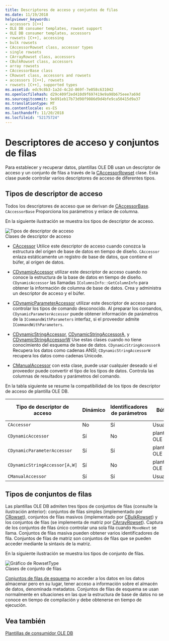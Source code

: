 ```yaml
---
title: Descriptores de acceso y conjuntos de filas
ms.date: 11/19/2018
helpviewer_keywords:
- accessors [C++]
- OLE DB consumer templates, rowset support
- OLE DB consumer templates, accessors
- rowsets [C++], accessing
- bulk rowsets
- CAccessorRowset class, accessor types
- single rowsets
- CArrayRowset class, accessors
- CBulkRowset class, accessors
- array rowsets
- CAccessorBase class
- CRowset class, accessors and rowsets
- accessors [C++], rowsets
- rowsets [C++], supported types
ms.assetid: edc9c8b3-1a2d-4c2d-869f-7e058c631042
ms.openlocfilehash: d29c409f2ed410d9f697419e9a98b675eee7a69d
ms.sourcegitcommit: 9e891eb17b73d98f9086d9d4bfe9ca50415d9a37
ms.translationtype: MT
ms.contentlocale: es-ES
ms.lasthandoff: 11/20/2018
ms.locfileid: "52175724"
---
```

# <a name="accessors-and-rowsets"></a>Descriptores de acceso y conjuntos de filas

Para establecer y recuperar datos, plantillas OLE DB usan un descriptor de acceso y un conjunto de filas a través de la [CAccessorRowset](../../data/oledb/caccessorrowset-class.md) clase. Esta clase puede controlar varios descriptores de acceso de diferentes tipos.

## <a name="accessor-types"></a>Tipos de descriptor de acceso

Todos los descriptores de acceso que se derivan de [CAccessorBase](../../data/oledb/caccessorbase-class.md). `CAccessorBase` Proporciona los parámetros y enlace de columna.

En la siguiente ilustración se muestra los tipos de descriptor de acceso.

![Tipos de descriptor de acceso](../../data/oledb/media/vcaccessortypes.gif "tipos de descriptor de acceso")<br/>
Clases de descriptor de acceso

- [CAccessor](../../data/oledb/caccessor-class.md) Utilice este descriptor de acceso cuando conozca la estructura del origen de base de datos en tiempo de diseño. `CAccessor` enlaza estáticamente un registro de base de datos, que contiene el búfer, al origen de datos.

- [CDynamicAccessor](../../data/oledb/cdynamicaccessor-class.md) utilizar este descriptor de acceso cuando no conoce la estructura de la base de datos en tiempo de diseño. `CDynamicAccessor` las llamadas `IColumnsInfo::GetColumnInfo` para obtener la información de columna de base de datos. Crea y administra un descriptor de acceso y el búfer.

- [CDynamicParameterAccessor](../../data/oledb/cdynamicparameteraccessor-class.md) utilizar este descriptor de acceso para controlar los tipos de comando desconocido. Al preparar los comandos, `CDynamicParameterAccessor` puede obtener información de parámetros de la `ICommandWithParameters` interfaz, si el proveedor admite `ICommandWithParameters`.

- [CDynamicStringAccessor](../../data/oledb/cdynamicstringaccessor-class.md), [CDynamicStringAccessorA](../../data/oledb/cdynamicstringaccessora-class.md), y [CDynamicStringAccessorW](../../data/oledb/cdynamicstringaccessorw-class.md) Use estas clases cuando no tiene conocimiento del esquema de base de datos. `CDynamicStringAccessorA` Recupera los datos como cadenas ANSI; `CDynamicStringAccessorW` recupera los datos como cadenas Unicode.

- [CManualAccessor](../../data/oledb/cmanualaccessor-class.md) con esta clase, puede usar cualquier deseado si el proveedor puede convertir el tipo de los tipos de datos. Controla las columnas de resultados y parámetros del comando.

En la tabla siguiente se resume la compatibilidad de los tipos de descriptor de acceso de plantilla OLE DB.

|Tipo de descriptor de acceso|Dinámico|Identificadores de parámetros|Búfer|Varios descriptores de acceso|
|-------------------|-------------|--------------------|------------|------------------------|
|`CAccessor`|No|Sí|Usuario|Sí|
|`CDynamicAccessor`|Sí|No|plantillas OLE DB|No|
|`CDynamicParameterAccessor`|Sí|Sí|plantillas OLE DB|No|
|`CDynamicStringAccessor[A,W]`|Sí|No|plantillas OLE DB|No|
|`CManualAccessor`|Sí|Sí|Usuario|Sí|

## <a name="rowset-types"></a>Tipos de conjuntos de filas

Las plantillas OLE DB admiten tres tipos de conjuntos de filas (consulte la ilustración anterior): conjuntos de filas simples (implementado por [CRowset](../../data/oledb/crowset-class.md)), conjuntos de filas masivos (implementado por [CBulkRowset](../../data/oledb/cbulkrowset-class.md)) y los conjuntos de filas (se implementa de matriz por [CArrayRowset](../../data/oledb/carrayrowset-class.md)). Captura de los conjuntos de filas único controlar una sola fila cuando `MoveNext` se llama. Conjuntos de filas masiva pueden obtener varios identificadores de fila. Conjuntos de filas de matriz son conjuntos de filas que se pueden acceder mediante la sintaxis de la matriz.

En la siguiente ilustración se muestra los tipos de conjunto de filas.

![Gráfico de RowsetType](../../data/oledb/media/vcrowsettypes.gif "gráfico de RowsetType")<br/>
Clases de conjunto de filas

[Conjuntos de filas de esquema](../../data/oledb/obtaining-metadata-with-schema-rowsets.md) no acceder a los datos en los datos almacenar pero en su lugar, tener acceso a información sobre el almacén de datos, denominada metadatos. Conjuntos de filas de esquema se usan normalmente en situaciones en las que la estructura de base de datos no se conoce en tiempo de compilación y debe obtenerse en tiempo de ejecución.

## <a name="see-also"></a>Vea también

[Plantillas de consumidor OLE DB](../../data/oledb/ole-db-consumer-templates-cpp.md)